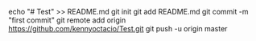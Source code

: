 echo "# Test" >> README.md
git init
git add README.md
git commit -m "first commit"
git remote add origin https://github.com/kennyoctacio/Test.git
git push -u origin master
